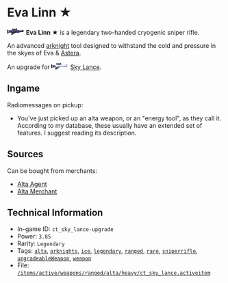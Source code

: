 # Eva Linn ★

<img src="https://raw.githubusercontent.com/Ceterai/Enternia/main/items/active/weapons/ranged/alta/heavy/ct_sky_lance_2.png" alt="Eva Linn ★ icon" loading="lazy" height="16px" width="auto" /> **Eva Linn ★** is a legendary two-handed cryogenic sniper rifle.

An advanced [arknight](https://ceterai.github.io/MyEnternia/Wiki/Arknight) tool designed to withstand the cold and pressure in the skyes of Eva & [Astera](https://ceterai.github.io/MyEnternia/Wiki/Tags/Astera).

An upgrade for <img src="https://raw.githubusercontent.com/Ceterai/Enternia/main/items/active/weapons/ranged/alta/heavy/ct_sky_lance.png" alt="Sky Lance icon" loading="lazy" height="16px" width="auto" /> [Sky Lance](https://ceterai.github.io/MyEnternia/Wiki/SkyLance).

## Ingame

Radiomessages on pickup:

- You've just picked up an alta weapon, or an "energy tool", as they call it. According to my database, these usually have an extended set of features. I suggest reading its description.

## Sources

Can be bought from merchants:

- [Alta Agent](https://ceterai.github.io/MyEnternia/Wiki/AltaAgent)
- [Alta Merchant](https://ceterai.github.io/MyEnternia/Wiki/AltaMerchant)

## Technical Information

- In-game ID: `ct_sky_lance-upgrade`
- Power: `3.85`
- Rarity: `Legendary`
- Tags: [`alta`](https://ceterai.github.io/MyEnternia/Wiki/Tags/Alta), [`arknights`](https://ceterai.github.io/MyEnternia/Wiki/Tags/Arknights), [`ice`](https://ceterai.github.io/MyEnternia/Wiki/Tags/Ice), [`legendary`](https://ceterai.github.io/MyEnternia/Wiki/Tags/Legendary), [`ranged`](https://ceterai.github.io/MyEnternia/Wiki/Tags/Ranged), [`rare`](https://ceterai.github.io/MyEnternia/Wiki/Tags/Rare), [`sniperrifle`](https://ceterai.github.io/MyEnternia/Wiki/Tags/Sniperrifle), [`upgradeableWeapon`](https://ceterai.github.io/MyEnternia/Wiki/Tags/UpgradeableWeapon), [`weapon`](https://ceterai.github.io/MyEnternia/Wiki/Tags/Weapon)
- File: [`/items/active/weapons/ranged/alta/heavy/ct_sky_lance.activeitem`](https://github.com/Ceterai/Enternia/blob/main/items/active/weapons/ranged/alta/heavy/ct_sky_lance.activeitem)
